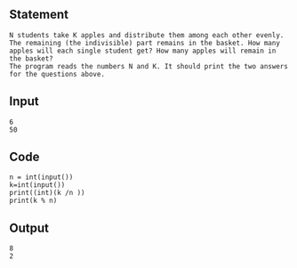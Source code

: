 ## Statement
```
N students take K apples and distribute them among each other evenly. The remaining (the indivisible) part remains in the basket. How many apples will each single student get? How many apples will remain in the basket?
The program reads the numbers N and K. It should print the two answers for the questions above.
```
## Input
```
6
50
```
## Code
```
n = int(input())
k=int(input())
print((int)(k /n ))
print(k % n)
```
## Output
```
8
2
```
